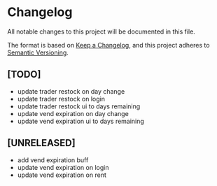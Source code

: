 # Changelog

All notable changes to this project will be documented in this file.

The format is based on [Keep a Changelog](https://keepachangelog.com/en/1.0.0/),
and this project adheres to [Semantic Versioning](https://semver.org/spec/v2.0.0.html).

## [TODO]

- update trader restock on day change
- update trader restock on login
- update trader restock ui to days remaining
- update vend expiration on day change
- update vend expiration ui to days remaining

## [UNRELEASED]

- add vend expiration buff
- update vend expiration on login
- update vend expiration on rent

